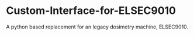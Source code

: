 # Custom-Interface-for-ELSEC9010
A python based replacement for an legacy dosimetry machine, ELSEC9010.
